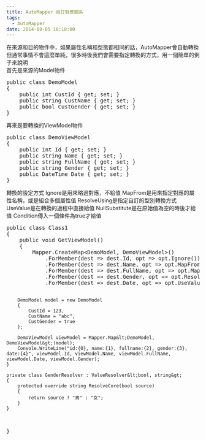 ```yaml
---
title: AutoMapper 自訂對應關系
tags:
  - AutoMapper
date: 2014-08-05 18:18:00
---
```


<div>在來源和目的物件中，如果屬性名稱和型態都相同的話，AutoMapper會自動轉換
但通常事情不會這麼單純，很多時後我們會需要指定轉換的方式，用一個簡單的例子來說明</div>
<div>首先是來源的Model物件</div><div><pre class="brush:csharp">public class DemoModel
{
    public int CustId { get; set; }
    public string CustName { get; set; }
    public bool CustGender { get; set; }
}
</pre></div>
<div>再來是要轉換的ViewModel物件</div><div><pre class="brush:csharp">public class DemoViewModel
{
    public int Id { get; set; }
    public string Name { get; set; }
    public string FullName { get; set; }
    public string Gender { get; set; }
    public DateTime Date { get; set; }
}
</pre></div>
<div>轉換的設定方式
Ignore是用來略過對應，不給值
MapFrom是用來指定對應的屬性名稱，或是組合多個屬性值
ResolveUsing是指定自訂的型別轉換方式
UseValue是在轉換的過程中直接給值
NullSubstitute是在原始值為空的時後才給值
Condition傳入一個條件為true才給值</div><div><pre class="brush:csharp">public class Class1
{
    public void GetViewModel()
    {
        Mapper.CreateMap&lt;DemoModel, DemoViewModel&gt;()
            .ForMember(dest =&gt; dest.Id, opt =&gt; opt.Ignore())
            .ForMember(dest =&gt; dest.Name, opt =&gt; opt.MapFrom(src =&gt; src.CustName))
            .ForMember(dest =&gt; dest.FullName, opt =&gt; opt.MapFrom(src =&gt; string.Format("{0}:{1}", src.CustId, src.CustName)))
            .ForMember(dest =&gt; dest.Gender, opt =&gt; opt.ResolveUsing&lt;GenderResolver&gt;().FromMember(src =&gt; src.CustGender))
            .ForMember(dest =&gt; dest.Date, opt =&gt; opt.UseValue&lt;DateTime&gt;(DateTime.Now));

        DemoModel model = new DemoModel
        {
            CustId = 123,
            CustName = "abc",
            CustGender = true
        };

        DemoViewModel viewModel = Mapper.Map&lt;DemoModel, DemoViewModel&gt;(model);
        Console.WriteLine("id:{0}, name:{1}, fullname:{2}, gender:{3}, date:{4}", viewModel.Id, viewModel.Name, viewModel.FullName, viewModel.Date, viewModel.Gender);
    }

    private class GenderResolver : ValueResolver&lt;bool, string&gt;
    {
        protected override string ResolveCore(bool source)
        {
            return source ? "男" : "女";
        }
    }
}
</pre></div>